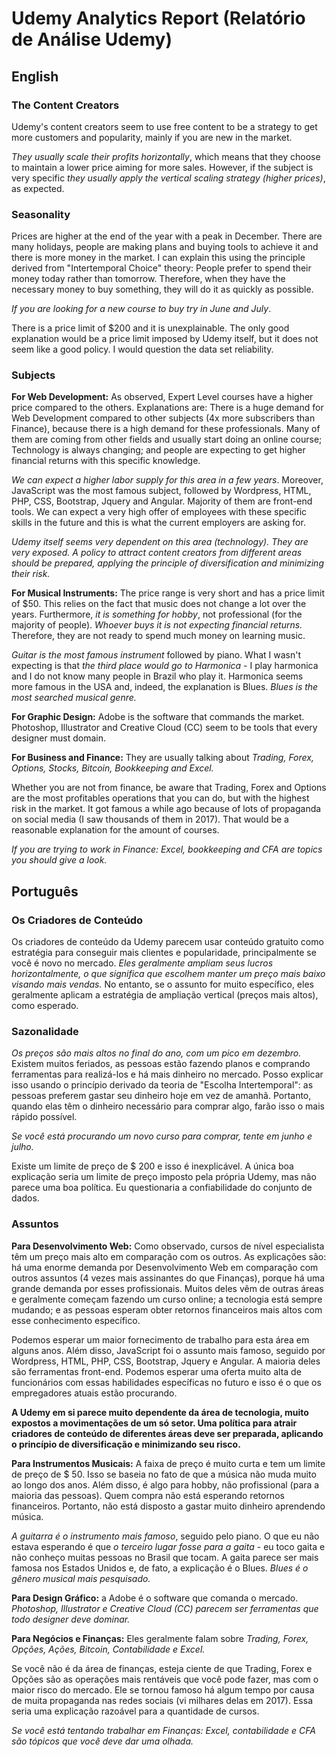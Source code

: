 # Udemy Analytics Report (Relatório de Análise Udemy)

## English

### The Content Creators


Udemy's content creators seem to use free content to be a strategy to get more customers and popularity, mainly if you are new in the market.


*They usually scale their profits horizontally*, which means that they choose to maintain a lower price aiming for more sales. However, if the subject is very specific *they usually apply the vertical scaling strategy (higher prices)*, as expected.


### Seasonality


Prices are higher at the end of the year with a peak in December. There are many holidays, people are making plans and buying tools to achieve it and there is more money in the market. I can explain this using the principle derived from "Intertemporal Choice" theory: People prefer to spend their money today rather than tomorrow. Therefore, when they have the necessary money to buy something, they will do it as quickly as possible.


*If you are looking for a new course to buy try in June and July*.


There is a price limit of $200 and it is unexplainable. The only good explanation would be a price limit imposed by Udemy itself, but it does not seem like a good policy. I would question the data set reliability.


### Subjects

**For Web Development:** As observed, Expert Level courses have a higher price compared to the others. Explanations are: There is a huge demand for Web Development compared to other subjects (4x more subscribers than Finance), because there is a high demand for these professionals. Many of them are coming from other fields and usually start doing an online course; Technology is always changing; and people are expecting to get higher financial returns with this specific knowledge.

*We can expect a higher labor supply for this area in a few years*. Moreover, JavaScript was the most famous subject, followed by Wordpress, HTML, PHP, CSS, Bootstrap, Jquery and Angular. Majority of them are front-end tools. We can expect a very high offer of employees with these specific skills in the future and this is what the current employers are asking for.

*Udemy itself seems very dependent on this area (technology). They are very exposed. A policy to attract content creators from different areas should be prepared, applying the principle of diversification and minimizing their risk.*


**For Musical Instruments:** The price range is very short and has a price limit of $50. This relies on the fact that music does not change a lot over the years. Furthermore, *it is something for hobby*, not professional (for the majority of people). *Whoever buys it is not expecting financial returns.* Therefore, they are not ready to spend much money on learning music.


*Guitar is the most famous instrument* followed by piano. What I wasn't expecting is that *the third place would go to Harmonica* - I play harmonica and I do not know many people in Brazil who play it. Harmonica seems more famous in the USA and, indeed, the explanation is Blues. *Blues is the most searched musical genre.*


**For Graphic Design:** Adobe is the software that commands the market. Photoshop, Illustrator and Creative Cloud (CC) seem to be tools that every designer must domain.


**For Business and Finance:** They are usually talking about *Trading, Forex, Options, Stocks, Bitcoin, Bookkeeping and Excel.*


Whether you are not from finance, be aware that Trading, Forex and Options are the most profitables operations that you can do, but with the highest risk in the market. It got famous a while ago because of lots of propaganda on social media (I saw thousands of them in 2017). That would be a reasonable explanation for the amount of courses.


*If you are trying to work in Finance: Excel, bookkeeping and CFA are topics you should give a look.*

## Português

### Os Criadores de Conteúdo

Os criadores de conteúdo da Udemy parecem usar conteúdo gratuito como estratégia para conseguir mais clientes e popularidade, principalmente se você é novo no mercado. *Eles geralmente ampliam seus lucros horizontalmente, o que significa que escolhem manter um preço mais baixo visando mais vendas.* No entanto, se o assunto for muito específico, eles geralmente aplicam a estratégia de ampliação vertical (preços mais altos), como esperado.

### Sazonalidade

*Os preços são mais altos no final do ano, com um pico em dezembro.* Existem muitos feriados, as pessoas estão fazendo planos e comprando ferramentas para realizá-los e há mais dinheiro no mercado. Posso explicar isso usando o princípio derivado da teoria de "Escolha Intertemporal": as pessoas preferem gastar seu dinheiro hoje em vez de amanhã. Portanto, quando elas têm o dinheiro necessário para comprar algo, farão isso o mais rápido possível.

*Se você está procurando um novo curso para comprar, tente em junho e julho.*

Existe um limite de preço de $ 200 e isso é inexplicável. A única boa explicação seria um limite de preço imposto pela própria Udemy, mas não parece uma boa política. Eu questionaria a confiabilidade do conjunto de dados.

### Assuntos

**Para Desenvolvimento Web:** Como observado, cursos de nível especialista têm um preço mais alto em comparação com os outros. As explicações são: há uma enorme demanda por Desenvolvimento Web em comparação com outros assuntos (4 vezes mais assinantes do que Finanças), porque há uma grande demanda por esses profissionais. Muitos deles vêm de outras áreas e geralmente começam fazendo um curso online; a tecnologia está sempre mudando; e as pessoas esperam obter retornos financeiros mais altos com esse conhecimento específico.

Podemos esperar um maior fornecimento de trabalho para esta área em alguns anos. Além disso, JavaScript foi o assunto mais famoso, seguido por Wordpress, HTML, PHP, CSS, Bootstrap, Jquery e Angular. A maioria deles são ferramentas front-end. Podemos esperar uma oferta muito alta de funcionários com essas habilidades específicas no futuro e isso é o que os empregadores atuais estão procurando.

**A Udemy em si parece muito dependente da área de tecnologia, muito expostos a movimentações de um só setor. Uma política para atrair criadores de conteúdo de diferentes áreas deve ser preparada, aplicando o princípio de diversificação e minimizando seu risco.**

**Para Instrumentos Musicais:** A faixa de preço é muito curta e tem um limite de preço de $ 50. Isso se baseia no fato de que a música não muda muito ao longo dos anos. Além disso, é algo para hobby, não profissional (para a maioria das pessoas). Quem compra não está esperando retornos financeiros. Portanto, não está disposto a gastar muito dinheiro aprendendo música.

*A guitarra é o instrumento mais famoso*, seguido pelo piano. O que eu não estava esperando é que *o terceiro lugar fosse para a gaita* - eu toco gaita e não conheço muitas pessoas no Brasil que tocam. A gaita parece ser mais famosa nos Estados Unidos e, de fato, a explicação é o Blues. *Blues é o gênero musical mais pesquisado.*

**Para Design Gráfico:** a Adobe é o software que comanda o mercado. *Photoshop, Illustrator e Creative Cloud (CC) parecem ser ferramentas que todo designer deve dominar.*

**Para Negócios e Finanças:** Eles geralmente falam sobre *Trading, Forex, Opções, Ações, Bitcoin, Contabilidade e Excel.*

Se você não é da área de finanças, esteja ciente de que Trading, Forex e Opções são as operações mais rentáveis que você pode fazer, mas com o maior risco do mercado. Ele se tornou famoso há algum tempo por causa de muita propaganda nas redes sociais (vi milhares delas em 2017). Essa seria uma explicação razoável para a quantidade de cursos.

*Se você está tentando trabalhar em Finanças: Excel, contabilidade e CFA são tópicos que você deve dar uma olhada.*






